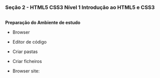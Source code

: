 ##
### Seção 2 - HTML5 CSS3 Nível 1 Introdução ao HTML5 e CSS3
##


**Preparação do Ambiente de estudo**

- Browser
- Editor de código
- Criar pastas
- Criar ficheiros

- Browser
    site: 


























